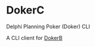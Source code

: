 # DokerC
Delphi Planning Poker (Doker) CLI

A CLI client for [DokerB](https://github.com/HaRo87/dokerb)
